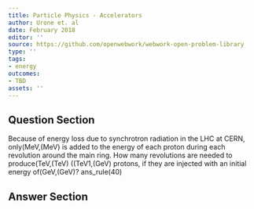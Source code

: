 ```yaml
---
title: Particle Physics - Accelerators
author: Urone et. al
date: February 2018
editor: ''
source: https://github.com/openwebwork/webwork-open-problem-library
type: ''
tags:
- energy
outcomes:
- TBD
assets: ''
---
```


## Question Section 

Because of energy loss due to synchrotron radiation in the LHC at CERN, only(MeV,(MeV) is added to the energy of each proton during each revolution around the main
ring. How many revolutions are needed to produce(TeV,(TeV) ((TeV1,(GeV) protons, if they are injected with an initial energy of(GeV,(GeV)?
ans_rule(40)


## Answer Section

